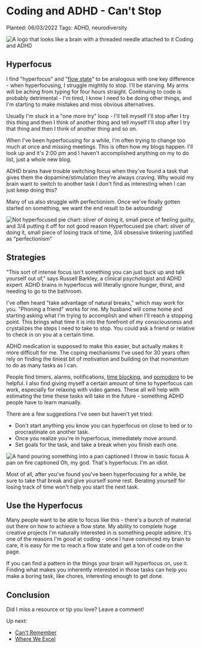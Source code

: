 # Coding and ADHD - Can't Stop

Planted: 06/03/2022
Tags: ADHD, neurodiversity

![A logo that looks like a brain with a threaded needle attached to it Coding and ADHD](https://images.abbeyperini.com/ADHD-series/coding&adhd.png)

## Hyperfocus

I find "hyperfocus" and "[flow state](https://en.wikipedia.org/wiki/Flow_(psychology))" to be analogous with one key difference - when hyperfocusing, I struggle mightily to stop. I'll be starving. My arms will be aching from typing for four hours straight. Continuing to code is probably detrimental - I'm tired, I know I need to be doing other things, and I'm starting to make mistakes and miss obvious alternatives.

Usually I'm stuck in a "one more try" loop - I'll tell myself I'll stop after I try this thing and then I think of another thing and tell myself I'll stop after I try that thing and then I think of another thing and so on.

When I've been hyperfocusing for a while, I'm often trying to change too much at once and missing meetings. This is often how my blogs happen. I'll look up and it's 2:00 pm and I haven't accomplished anything on my to do list, just a whole new blog.

ADHD brains have trouble switching focus when they've found a task that gives them the dopamine/stimulation they're always craving. Why would my brain want to switch to another task I don't find as interesting when I can just keep doing this?

Many of us also struggle with perfectionism. Once we've finally gotten started on something, we want the end result to be astounding!

![Not hyperfocused pie chart: sliver of doing it, small piece of feeling guilty, and 3/4 putting it off for not good reason Hyperfocused pie chart: sliver of doing it, small piece of losing track of time, 3/4 obsessive tinkering justified as "perfectionism"](https://images.abbeyperini.com/ADHD-series/hyperfocus.jpeg)

## Strategies

"This sort of intense focus isn't something you can just buck up and talk yourself out of," says Russell Barkley, a clinical psychologist and ADHD expert. ADHD brains in hyperfocus will literally ignore hunger, thirst, and needing to go to the bathroom.

I've often heard "take advantage of natural breaks," which may work for you. "Phoning a friend" works for me. My husband will come home and starting asking what I'm trying to accomplish and when I'll reach a stopping point. This brings what time it is into the forefront of my consciousness and crystalizes the steps I need to take to stop. You could ask a friend or relative to check in on you at a certain time.

ADHD medication is supposed to make this easier, but actually makes it more difficult for me. The coping mechanisms I've used for 30 years often rely on finding the tiniest bit of motivation and building on that momentum to do as many tasks as I can.

People find timers, alarms, notifications, [time blocking](https://blog.rescuetime.com/time-blocking-101/), and [pomodoro](https://en.wikipedia.org/wiki/Pomodoro_Technique) to be helpful. I also find giving myself a certain amount of time to hyperfocus can work, especially for relaxing with video games. These all will help with estimating the time these tasks will take in the future - something ADHD people have to learn manually.

There are a few suggestions I've seen but haven't yet tried:

- Don't start anything you know you can hyperfocus on close to bed or to procrastinate on another task.
- Once you realize you're in hyperfocus, immediately move around.
- Set goals for the task, and take a break when you finish each one.

![A hand pouring something into a pan captioned I throw in basic focus A pan on fire captioned Oh, my god. That's hyperfocus. I'm an idiot.](https://images.abbeyperini.com/ADHD-series/focus.png)

Most of all, after you've found you've been hyperfocusing for a while, be sure to take that break and give yourself some rest. Berating yourself for losing track of time won't help you start the next task.

## Use the Hyperfocus

Many people want to be able to focus like this - there's a bunch of material out there on how to achieve a flow state. My ability to complete huge creative projects I'm naturally interested in is something people admire. It's one of the reasons I'm good at coding - once I have convinced my brain to care, it is easy for me to reach a flow state and get a ton of code on the page.

If you can find a pattern in the things your brain will hyperfocus on, use it. Finding what makes you inherently interested in those tasks can help you make a boring task, like chores, interesting enough to get done.

## Conclusion

Did I miss a resource or tip you love? Leave a comment!

Up next:

- [Can't Remember](/blog.html?blog=ADHD-5)
- [Where We Excel](/blog.html?blog=ADHD-6)

